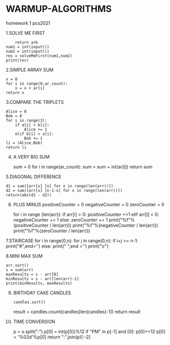 # WARMUP-ALGORITHMS
homework 1 pcs2021


1.SOLVE ME FIRST

        return a+b
    num1 = int(input())
    num2 = int(input())
    res = solveMeFirst(num1,num2)
    print(res)


2.SIMPLE ARRAY SUM

    x = 0
    for i in range(0,ar_count):
        x = x + ar[i]
    return x
    
    
3.COMPARE THE TRIPLETS


    Alice = 0
    Bob = 0
    for i in range(3):
        if a[i] > b[i]:
            Alice += 1
        elif b[i] > a[i]:
            Bob += 1
    li = (Alice,Bob)
    return li
    
4. A VERY BIG SUM

      sum = 0
      for i in range(ar_count):
          sum = sum + int(ar[i])
      return sum        
    
5.DIAGONAL DIFFERENCE

    d1 = sum([arr[x] [x] for x in range(len(arr))])
    d2 = sum([arr[x] [n-1-x] for x in range(len(arr))])
    return(abs(d1 - d2))
    
    
6. PLUS MINUS
    positiveCounter = 0
    negativeCounter = 0
    zeroCounter = 0
    
    for i in range (len(arr)):
        if arr[i] > 0:
            positiveCounter +=1
        elif arr[i] < 0:
            negativeCounter += 1
        else:
            zeroCounter += 1
    print("%f"%(positiveCounter / len(arr)))
    print("%f"%(negativeCounter / len(arr)))
    print("%f"%(zeroCounter / len(arr)))

7.STAIRCASE
    for i in range(0,n):
        for j in range(0,n):
            if i+j >= n-1:
                print("#",end='')
            else:
                print(" ",end ='')
        print("\r")
        
8.MINI MAX SUM

    arr.sort()
    s = sum(arr)
    maxResults = s - arr[0]
    minResults = s - arr[len(arr)-1]
    print(minResults, maxResults)
    
9. BIRTHDAY CAKE CANDLES

       candles.sort()
    result = candles.count(candles[len(candles)-1])
    return result

10. TIME CONVERSION

      p = s.split(":")
    p[0] = int(p[0])%12
    if "PM" in p[-1] and [0]:
        p[0]+=12
    p[0] = '%02d'%p[0]
    return ":".join(p)[:-2]
            
